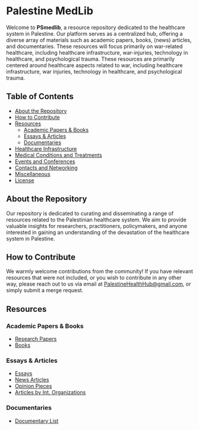 # Palestine MedLib

Welcome to **PSmedlib**, a resource repository dedicated to the healthcare system in Palestine. Our platform serves as a centralized hub, offering a diverse array of materials such as academic papers, books, (news) articles, and documentaries. These resources will focus primarily on war-related healthcare, including healthcare infrastructure, war-injuries, technology in healthcare, and psychological trauma. These resources are primarily centered around healthcare aspects related to war, including healthcare infrastructure, war injuries, technology in healthcare, and psychological trauma. 

## Table of Contents
- [About the Repository](#about-the-repository)
- [How to Contribute](#how-to-contribute)
- [Resources](#resources)
  - [Academic Papers & Books](#academic-papers--books)
  - [Essays & Articles](#essays--articles)
  - [Documentaries](#documentaries)
- [Healthcare Infrastructure](#healthcare-infrastructure)
- [Medical Conditions and Treatments](#medical-conditions-and-treatments)
- [Events and Conferences](#events-and-conferences)
- [Contacts and Networking](#contacts-and-networking)
- [Miscellaneous](#miscellaneous)
- [License](#license)

## About the Repository
Our repository is dedicated to curating and disseminating a range of resources related to the Palestinian healthcare system. We aim to provide valuable insights for researchers, practitioners, policymakers, and anyone interested in gaining an understanding of the devastation of the healthcare system in Palestine.

## How to Contribute
We warmly welcome contributions from the community! If you have relevant resources that were not included, or you wish to contribute in any other way, please reach out to us via email at PalestineHealthHub@gmail.com, or simply submit a merge request.

## Resources
### Academic Papers & Books
- [Research Papers](/Literature/research.md)
- [Books](/Literature/books.md)

### Essays & Articles
- [Essays](/Articles/essays.md)
- [News Articles](/Articles/news.md)
- [Opinion Pieces](/Articles/opinion.md)
- [Articles by Int. Organizations](/Articles/organization.md)

### Documentaries
- [Documentary List](/Documentaries/documentaries.md)
